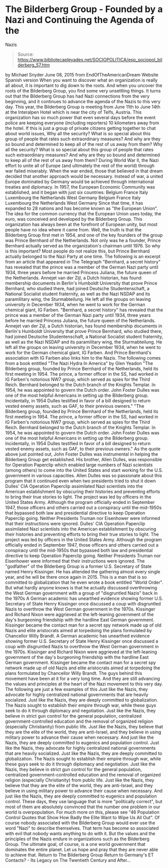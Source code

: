 # The Bilderberg Group - Founded by a Nazi and Continuing the Agenda of the 
Nazis

> Source: https://www.bibliotecapleyades.net/SOCIOPOLITICA/esp_sociopol_bilderberg_57.htm

by Michael Snyder June 08, 2015
from EndOfTheAmericanDream Website
Spanish version
When you want to discover what an organization is really all about, it is important to dig down to the roots.
And when you uncover the roots of the Bilderberg Group, you find some very unsettling things. It turns out that the Bilderberg Group has had Nazi connections from the very beginning, and it continues to advance the agenda of the Nazis to this very day.
This year, the Bilderberg Group is meeting from June 11th to June 14th at the Interalpen Hotel which is near the city of Telfs, Austria. This organization has so much power that even several days before the event police are keeping everyone (including reporters) 10 kilometers away from the hotel.
If this is just a group of private citizens getting together to chat about world issues,
Why all the security? What is so special about this group of people that rates such extraordinary measures? And why are they so bound and determined to keep all of the rest of us away from them?
Why all the security?
What is so special about this group of people that rates such extraordinary measures?
And why are they so bound and determined to keep all of the rest of us away from them?
During World War II, the Nazi effort to unite all of Europe (and ultimately the rest of the world) through war failed miserably.
When the war ended, those that believed in that dream decided that another approach would be necessary. Instead of war, a united Europe dominated by Germany would be achieved through international treaties and diplomacy.
In 1957, the European Economic Community was established, and it began with just six countries:
Belgium France Italy Luxembourg the Netherlands West Germany
Belgium
France
Italy
Luxembourg
the Netherlands
West Germany
Since that time, it has expanded to 28 nations and has become known as "the European Union".
The idea for the common currency that the European Union uses today, the euro, was conceived and developed by the Bilderberg Group. This organization has always been at the forefront of European unity, but most people have no idea where it came from.
Well, the truth is that the Bilderberg Group first met in 1954, and one of the key founders of the group was Prince Bernhard of the Netherlands. Not only was he a founder, Prince Bernhard actually served as the organization's chairman until 1976.
So why is this important? Most people do not realize this, but Prince Bernhard actually belonged to the Nazi Party at one time.
The following is an excerpt from an article that appeared in The Telegraph
"Bernhard, a secret history" has revealed that the prince was a member of the German Nazi party until 1934, three years before he married Princess Juliana, the future queen of the Netherlands. Annejet van der Zijl, a Dutch historian, has found membership documents in Berlin's Humboldt University that prove Prince Bernhard, who studied there, had joined Deutsche Studentenschaft, a National Socialist student fraternity, as well as the Nazi NSDAP and its paramilitary wing, the Sturmabteilung. He left all the groups on leaving university in December 1934, when he went to work for the German chemical giant, IG Farben.
"Bernhard, a secret history" has revealed that the prince was a member of the German Nazi party until 1934, three years before he married Princess Juliana, the future queen of the Netherlands.
Annejet van der Zijl, a Dutch historian, has found membership documents in Berlin's Humboldt University that prove Prince Bernhard, who studied there, had joined Deutsche Studentenschaft, a National Socialist student fraternity, as well as the Nazi NSDAP and its paramilitary wing, the Sturmabteilung.
He left all the groups on leaving university in December 1934, when he went to work for the German chemical giant, IG Farben.
And Prince Bernhard's association with IG Farben also links him to the Nazis.
The following comes from a book entitled "The Nazi Hydra In America" by Glen Yeadon
"The Bilderberg group, founded by Prince Bernhard of the Netherlands, held its first meeting in 1954. The prince, a former officer in the SS, had worked in IG Farben's notorious NW7 group, which served as spies for the Third Reich. Bernhard belonged to the Dutch branch of the Knights Templar. In 1954, he was appointed to govern the Dutch order. John Foster Dulles was one of the most helpful Americans in setting up the Bilderberg group. Incidentally, in 1954 Dulles testified in favor of a bill designed to return vested enemy assets, such as GAF, to their previous owners."
"The Bilderberg group, founded by Prince Bernhard of the Netherlands, held its first meeting in 1954.
The prince, a former officer in the SS, had worked in IG Farben's notorious NW7 group, which served as spies for the Third Reich. Bernhard belonged to the Dutch branch of the Knights Templar.
In 1954, he was appointed to govern the Dutch order. John Foster Dulles was one of the most helpful Americans in setting up the Bilderberg group.
Incidentally, in 1954 Dulles testified in favor of a bill designed to return vested enemy assets, such as GAF, to their previous owners."
As the quote above just pointed out, John Foster Dulles was instrumental in helping the Bilderberg Group get established.
His brother, Allen Dulles, was responsible for Operation Paperclip which enabled large numbers of Nazi scientists (among others) to come into the United States and start working for the U.S. government in various capacities.
Allen Dulles was so passionate about this program that it continued even when two presidents tried to shut it down
Dulles' CIA Operation Paperclip assimilated Nazi scientists into the American establishment by obscuring their histories and preventing efforts to bring their true stories to light. The project was led by officers in the United States Army. Although the program officially ended in September 1947, those officers and others carried out a conspiracy until the mid-1950s that bypassed both law and presidential directive to keep Operation Paperclip going. Neither Presidents Truman nor Eisenhower were informed that their instructions were ignored.
Dulles' CIA Operation Paperclip assimilated Nazi scientists into the American establishment by obscuring their histories and preventing efforts to bring their true stories to light. The project was led by officers in the United States Army.
Although the program officially ended in September 1947, those officers and others carried out a conspiracy until the mid-1950s that bypassed both law and presidential directive to keep Operation Paperclip going.
Neither Presidents Truman nor Eisenhower were informed that their instructions were ignored.
The "godfather" of the Bilderberg Group is a former U.S. Secretary of State named Henry Kissinger. He has attended the gathering almost every single year, and he will be there once again in 2015.
This is a man that is so committed to globalization that he even wrote a book entitled "World Order".
But what hardly anyone knows is that he actually discussed overthrowing the West German government with a group of "disgruntled Nazis" back in the 1970s
A German academic has unearthed evidence showing former U.S. Secretary of State Henry Kissinger once discussed a coup with disgruntled Nazis to overthrow the West German government in the 1970s. Kissinger and Richard Nixon were aggrieved at the left-leaning government of the day's burgeoning friendship with the hardline East German government. Kissinger became the contact man for a secret spy network made up of old Nazis and elite aristocrats aimed at torpedoing the plans formulated by Chancellor Willy Brandt.
A German academic has unearthed evidence showing former U.S. Secretary of State Henry Kissinger once discussed a coup with disgruntled Nazis to overthrow the West German government in the 1970s.
Kissinger and Richard Nixon were aggrieved at the left-leaning government of the day's burgeoning friendship with the hardline East German government.
Kissinger became the contact man for a secret spy network made up of old Nazis and elite aristocrats aimed at torpedoing the plans formulated by Chancellor Willy Brandt.
The guys behind this movement have been at it for a very long time.
And they are still advancing the values and principles at the heart of the Nazi movement to this very day.
The following are just a few examples of this
Just like the Nazis, they advocate for highly centralized national governments that are heavily socialized. Just like the Nazis, they are deeply committed to globalization. The Nazis sought to establish their empire through war, while these guys seek to do it through diplomacy and negotiation. Just like the Nazis, they believe in strict gun control for the general population, centralized government-controlled education and the removal of organized religion (especially Christianity) from public life. Just like the Nazis, they believe that they are the elite of the world, they are anti-Israel, and they believe in using military power to advance their cause when necessary. And just like the Nazis, they are deeply committed to eugenics and population control.
Just like the Nazis, they advocate for highly centralized national governments that are heavily socialized.
Just like the Nazis, they are deeply committed to globalization. The Nazis sought to establish their empire through war, while these guys seek to do it through diplomacy and negotiation.
Just like the Nazis, they believe in strict gun control for the general population, centralized government-controlled education and the removal of organized religion (especially Christianity) from public life.
Just like the Nazis, they believe that they are the elite of the world, they are anti-Israel, and they believe in using military power to advance their cause when necessary.
And just like the Nazis, they are deeply committed to eugenics and population control.
These days, they use language that is more "politically correct", but most of them are absolutely convinced that the number one problem in our world is overpopulation.
For much more on this, please see "46 Population Control Quotes that Show How Badly the Elite Want to Wipe Us All Out".
Of course nobody associated with the Bilderberg Group would ever use the word "Nazi" to describe themselves. That term has become so associated with evil that nobody wants anything to do with it. But the values and the principles of the Nazis endure in organizations such as the Bilderberg Group.
The ultimate goal, of course, is a one world government that dominates the entire planet.
Let us hope and pray that they are never able to achieve that.
Return to The Bilderberg Group
Return to Germany's ET Contacts? - Its Legacy on The Twentieth Century and After...
